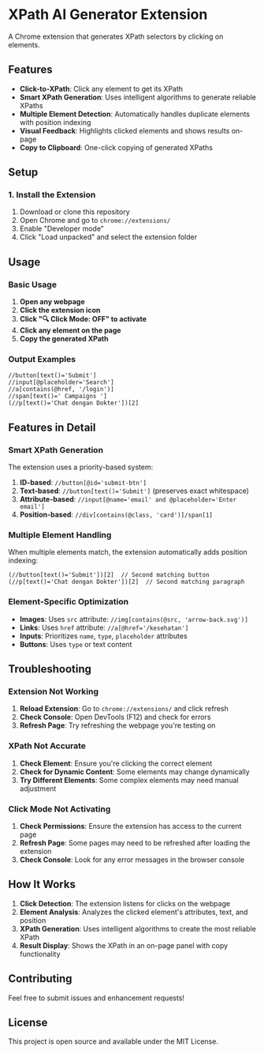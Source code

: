 
# XPath AI Generator Extension

A Chrome extension that generates XPath selectors by clicking on elements.

## Features

- **Click-to-XPath**: Click any element to get its XPath
- **Smart XPath Generation**: Uses intelligent algorithms to generate reliable XPaths
- **Multiple Element Detection**: Automatically handles duplicate elements with position indexing
- **Visual Feedback**: Highlights clicked elements and shows results on-page
- **Copy to Clipboard**: One-click copying of generated XPaths

## Setup

### 1. Install the Extension

1. Download or clone this repository
2. Open Chrome and go to `chrome://extensions/`
3. Enable "Developer mode"
4. Click "Load unpacked" and select the extension folder

## Usage

### Basic Usage

1. **Open any webpage**
2. **Click the extension icon**
3. **Click "🔍 Click Mode: OFF" to activate**
4. **Click any element on the page**
5. **Copy the generated XPath**

### Output Examples

```
//button[text()='Submit']
//input[@placeholder='Search']
//a[contains(@href, '/login')]
//span[text()=' Campaigns ']
(//p[text()='Chat dengan Dokter'])[2]
```

## Features in Detail

### Smart XPath Generation

The extension uses a priority-based system:

1. **ID-based**: `//button[@id='submit-btn']`
2. **Text-based**: `//button[text()='Submit']` (preserves exact whitespace)
3. **Attribute-based**: `//input[@name='email' and @placeholder='Enter email']`
4. **Position-based**: `//div[contains(@class, 'card')]/span[1]`

### Multiple Element Handling

When multiple elements match, the extension automatically adds position indexing:

```xpath
(//button[text()='Submit'])[2]  // Second matching button
(//p[text()='Chat dengan Dokter'])[2]  // Second matching paragraph
```

### Element-Specific Optimization

- **Images**: Uses `src` attribute: `//img[contains(@src, 'arrow-back.svg')]`
- **Links**: Uses `href` attribute: `//a[@href='/kesehatan']`
- **Inputs**: Prioritizes `name`, `type`, `placeholder` attributes
- **Buttons**: Uses `type` or text content

## Troubleshooting

### Extension Not Working

1. **Reload Extension**: Go to `chrome://extensions/` and click refresh
2. **Check Console**: Open DevTools (F12) and check for errors
3. **Refresh Page**: Try refreshing the webpage you're testing on

### XPath Not Accurate

1. **Check Element**: Ensure you're clicking the correct element
2. **Check for Dynamic Content**: Some elements may change dynamically
3. **Try Different Elements**: Some complex elements may need manual adjustment

### Click Mode Not Activating

1. **Check Permissions**: Ensure the extension has access to the current page
2. **Refresh Page**: Some pages may need to be refreshed after loading the extension
3. **Check Console**: Look for any error messages in the browser console

## How It Works

1. **Click Detection**: The extension listens for clicks on the webpage
2. **Element Analysis**: Analyzes the clicked element's attributes, text, and position
3. **XPath Generation**: Uses intelligent algorithms to create the most reliable XPath
4. **Result Display**: Shows the XPath in an on-page panel with copy functionality

## Contributing

Feel free to submit issues and enhancement requests!

## License

This project is open source and available under the MIT License.
